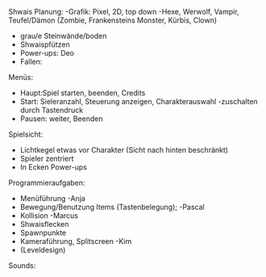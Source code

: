 Shwais
Planung:
-Grafik: Pixel, 2D, top down
 -Hexe, Werwolf, Vampir, Teufel/Dämon (Zombie, Frankensteins Monster, Kürbis, Clown)
 - grau/e Steinwände/boden
 - Shwaispfützen
 - Power-ups: Deo
 - Fallen:
 
 Menüs: 
  - Haupt:Spiel starten, beenden, Credits
  - Start: Sieleranzahl, Steuerung anzeigen, Charakterauswahl
    -zuschalten durch Tastendruck
  - Pausen: weiter, Beenden
 
 Spielsicht:
  - Lichtkegel etwas vor Charakter (Sicht nach hinten beschränkt)
  - Spieler zentriert
  - In Ecken Power-ups
  
 Programmieraufgaben:
  - Menüführung                                                -Anja
  - Bewegung/Benutzung Items (Tastenbelegung);                 -Pascal
  - Kollision                                                  -Marcus
  - Shwaisflecken                                              
  - Spawnpunkte
  - Kameraführung, Splitscreen                                 -Kim
  - (Leveldesign)
 
 Sounds:
 
